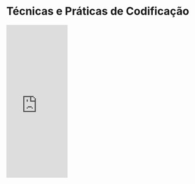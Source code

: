 # Técnicas e Práticas de Codificação

<iframe width='160' height='400' src='https://leanpub.com/progpro/embed' frameborder='0' allowtransparency='true'></iframe>
